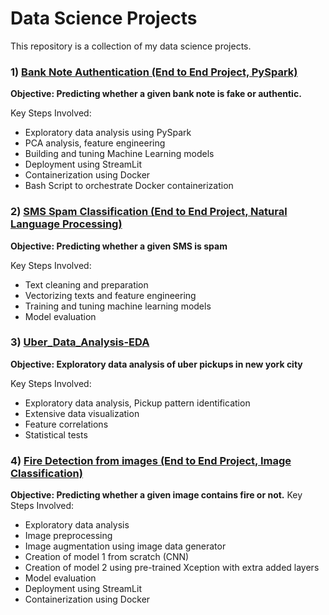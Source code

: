 # Data Science Projects

This repository is a collection of my data science projects. 

### 1) [Bank Note Authentication (End to End Project, PySpark)](https://github.com/holdmygithub/Data-Science/tree/master/EndtoEnd-PySpark-BankNoteAuthentication)
**Objective: Predicting whether a given bank note is fake or authentic.**

Key Steps Involved:

- Exploratory data analysis using PySpark
- PCA analysis, feature engineering
- Building and tuning Machine Learning models
- Deployment using StreamLit
- Containerization using Docker
- Bash Script to orchestrate Docker containerization
### 2) [SMS Spam Classification (End to End Project, Natural Language Processing)](https://github.com/holdmygithub/Data-Science/tree/master/NLP-SMS-Spam-Classification)
**Objective: Predicting whether a given SMS is spam**

Key Steps Involved:

- Text cleaning and preparation
- Vectorizing texts and feature engineering
- Training and tuning machine learning models
 - Model evaluation
### 3) [Uber_Data_Analysis-EDA](https://github.com/holdmygithub/Data-Science/tree/master/Uber_Data_Analysis-EDA "Uber_Data_Analysis-EDA")
**Objective: Exploratory data analysis of uber pickups in new york city**

Key Steps Involved:

- Exploratory data analysis, Pickup pattern identification
- Extensive data visualization
- Feature correlations
- Statistical tests

### 4) [Fire Detection from images (End to End Project, Image Classification)](https://github.com/holdmygithub/Data-Science/tree/master/End-toEnd-CV-Fire-Detection-Images)
**Objective: Predicting whether a given image contains fire or not.**
Key Steps Involved:

- Exploratory data analysis
- Image preprocessing
- Image augmentation using image data generator
- Creation of model 1 from scratch (CNN)
- Creation of model 2 using pre-trained Xception with extra added layers
- Model evaluation
- Deployment using StreamLit
- Containerization using Docker
